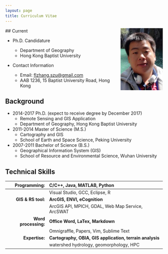 ```yaml
---
layout: page
title: Curriculum Vitae
---
```


<img src="/assets/img/funtry_2013.jpg" align="right" width="135" />
## Current

+ Ph.D. Candidature
  + Department of Geography
  + Hong Kong Baptist University

+ Contact Information
  + Email: [flzhang.szu@gmail.com](mialto:flzhang.szu@gmail.com)
  + AAB 1236, 15 Baptist University Road, Hong Kong

## Background
+ 2014-2017 Ph.D. (expect to receive degree by December 2017)
  + Remote Sensing and GIS Application
  + Department of Geography, Hong Kong Baptist University
  <!-- + _Joint PhD Program with Shenzhen University_ -->
+ 2011-2014 Master of Science (M.S.)
  + Cartography and GIS
  + School of Earth and Space Science, Peking University
+ 2007-2011 Bachelor of Science (B.S.)
  + Geographical Information System (GIS)
  + School of Resource and Environmental Science, Wuhan University

## Technical Skills

|  Programming:     | C/C++, Java, MATLAB, Python|
| ----:             | :---- |
| | Visual Studio, GCC, Eclipse, R|
| __GIS & RS tool:__| __ArcGIS, ENVI, eCognition__|
|                   | ArcGIS API, MPICH, GDAL, Web Map Service, ArcSWAT      |
| __Word processing:__| __Office Word, LaTex, Markdown__|
|                     | Omnigraffle, Papers, Vim, Sublime Text |
| __Expertise:__    | __Cartography, OBIA, GIS application, terrain analysis__|
|    | watershed hydrology, geomorphology, HPC |
